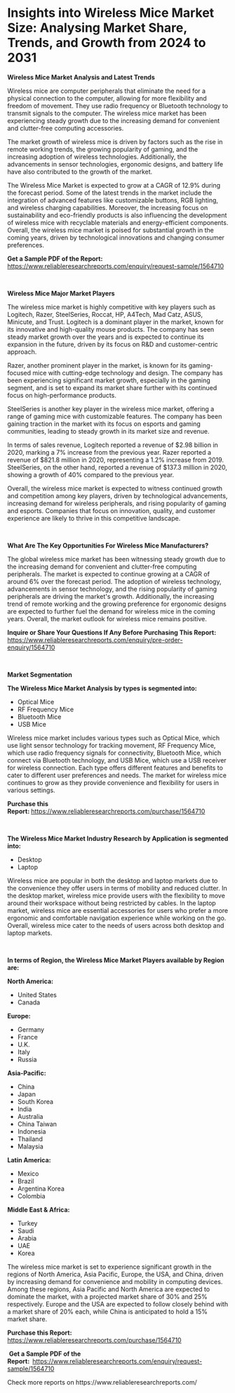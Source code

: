 <p><h1>Insights into Wireless Mice Market Size: Analysing Market Share, Trends, and Growth from 2024 to 2031</h1></p><p><strong>Wireless Mice Market Analysis and Latest Trends</strong></p>
<p><p>Wireless mice are computer peripherals that eliminate the need for a physical connection to the computer, allowing for more flexibility and freedom of movement. They use radio frequency or Bluetooth technology to transmit signals to the computer. The wireless mice market has been experiencing steady growth due to the increasing demand for convenient and clutter-free computing accessories.</p><p>The market growth of wireless mice is driven by factors such as the rise in remote working trends, the growing popularity of gaming, and the increasing adoption of wireless technologies. Additionally, the advancements in sensor technologies, ergonomic designs, and battery life have also contributed to the growth of the market.</p><p>The Wireless Mice Market is expected to grow at a CAGR of 12.9% during the forecast period. Some of the latest trends in the market include the integration of advanced features like customizable buttons, RGB lighting, and wireless charging capabilities. Moreover, the increasing focus on sustainability and eco-friendly products is also influencing the development of wireless mice with recyclable materials and energy-efficient components. Overall, the wireless mice market is poised for substantial growth in the coming years, driven by technological innovations and changing consumer preferences.</p></p>
<p><strong>Get a Sample PDF of the Report:&nbsp;</strong> <a href="https://www.reliableresearchreports.com/enquiry/request-sample/1564710">https://www.reliableresearchreports.com/enquiry/request-sample/1564710</a></p>
<p>&nbsp;</p>
<p><strong>Wireless Mice Major Market Players</strong></p>
<p><p>The wireless mice market is highly competitive with key players such as Logitech, Razer, SteelSeries, Roccat, HP, A4Tech, Mad Catz, ASUS, Minicute, and Trust. Logitech is a dominant player in the market, known for its innovative and high-quality mouse products. The company has seen steady market growth over the years and is expected to continue its expansion in the future, driven by its focus on R&D and customer-centric approach.</p><p>Razer, another prominent player in the market, is known for its gaming-focused mice with cutting-edge technology and design. The company has been experiencing significant market growth, especially in the gaming segment, and is set to expand its market share further with its continued focus on high-performance products.</p><p>SteelSeries is another key player in the wireless mice market, offering a range of gaming mice with customizable features. The company has been gaining traction in the market with its focus on esports and gaming communities, leading to steady growth in its market size and revenue.</p><p>In terms of sales revenue, Logitech reported a revenue of $2.98 billion in 2020, marking a 7% increase from the previous year. Razer reported a revenue of $821.8 million in 2020, representing a 1.2% increase from 2019. SteelSeries, on the other hand, reported a revenue of $137.3 million in 2020, showing a growth of 40% compared to the previous year.</p><p>Overall, the wireless mice market is expected to witness continued growth and competition among key players, driven by technological advancements, increasing demand for wireless peripherals, and rising popularity of gaming and esports. Companies that focus on innovation, quality, and customer experience are likely to thrive in this competitive landscape.</p></p>
<p>&nbsp;</p>
<p><strong>What Are The Key Opportunities For Wireless Mice Manufacturers?</strong></p>
<p><p>The global wireless mice market has been witnessing steady growth due to the increasing demand for convenient and clutter-free computing peripherals. The market is expected to continue growing at a CAGR of around 6% over the forecast period. The adoption of wireless technology, advancements in sensor technology, and the rising popularity of gaming peripherals are driving the market's growth. Additionally, the increasing trend of remote working and the growing preference for ergonomic designs are expected to further fuel the demand for wireless mice in the coming years. Overall, the market outlook for wireless mice remains positive.</p></p>
<p><strong>Inquire or Share Your Questions If Any Before Purchasing This Report:</strong> <a href="https://www.reliableresearchreports.com/enquiry/pre-order-enquiry/1564710">https://www.reliableresearchreports.com/enquiry/pre-order-enquiry/1564710</a></p>
<p>&nbsp;</p>
<p><strong>Market Segmentation</strong></p>
<p><strong>The Wireless Mice Market Analysis by types is segmented into:</strong></p>
<p><ul><li>Optical Mice</li><li>RF Frequency Mice</li><li>Bluetooth Mice</li><li>USB Mice</li></ul></p>
<p><p>Wireless mice market includes various types such as Optical Mice, which use light sensor technology for tracking movement, RF Frequency Mice, which use radio frequency signals for connectivity, Bluetooth Mice, which connect via Bluetooth technology, and USB Mice, which use a USB receiver for wireless connection. Each type offers different features and benefits to cater to different user preferences and needs. The market for wireless mice continues to grow as they provide convenience and flexibility for users in various settings.</p></p>
<p><strong>Purchase this Report:&nbsp;</strong><a href="https://www.reliableresearchreports.com/purchase/1564710">https://www.reliableresearchreports.com/purchase/1564710</a></p>
<p>&nbsp;</p>
<p><strong>The Wireless Mice Market Industry Research by Application is segmented into:</strong></p>
<p><ul><li>Desktop</li><li>Laptop</li></ul></p>
<p><p>Wireless mice are popular in both the desktop and laptop markets due to the convenience they offer users in terms of mobility and reduced clutter. In the desktop market, wireless mice provide users with the flexibility to move around their workspace without being restricted by cables. In the laptop market, wireless mice are essential accessories for users who prefer a more ergonomic and comfortable navigation experience while working on the go. Overall, wireless mice cater to the needs of users across both desktop and laptop markets.</p></p>
<p>&nbsp;</p>
<p><strong>In terms of Region, the Wireless Mice Market Players available by Region are:</strong></p>
<p>
    <p> <strong> North America: </strong>
        <ul>
            <li>United States</li>
            <li>Canada</li>
        </ul>
        </p> 
    <p> <strong> Europe: </strong>
        <ul>
            <li>Germany</li>
            <li>France</li>
            <li>U.K.</li>
            <li>Italy</li>
            <li>Russia</li>
        </ul>
        </p> 
    <p> <strong> Asia-Pacific: </strong>
        <ul>
            <li>China</li>
            <li>Japan</li>
            <li>South Korea</li>
            <li>India</li>
            <li>Australia</li>
            <li>China Taiwan</li>
            <li>Indonesia</li>
            <li>Thailand</li>
            <li>Malaysia</li>
        </ul>
        </p> 
    <p> <strong> Latin America: </strong>
        <ul>
            <li>Mexico</li>
            <li>Brazil</li>
            <li>Argentina Korea</li>
            <li>Colombia</li>
        </ul>
        </p> 
    <p> <strong> Middle East & Africa: </strong>
        <ul>
            <li>Turkey</li>
            <li>Saudi</li>
            <li>Arabia</li>
            <li>UAE</li>
            <li>Korea</li>
        </ul>
    </p>
    </p>
<p><p>The wireless mice market is set to experience significant growth in the regions of North America, Asia Pacific, Europe, the USA, and China, driven by increasing demand for convenience and mobility in computing devices. Among these regions, Asia Pacific and North America are expected to dominate the market, with a projected market share of 30% and 25% respectively. Europe and the USA are expected to follow closely behind with a market share of 20% each, while China is anticipated to hold a 15% market share.</p></p>
<p><strong>Purchase this Report: </strong><a href="https://www.reliableresearchreports.com/purchase/1564710">https://www.reliableresearchreports.com/purchase/1564710</a></p>
<p>&nbsp;<strong>Get a Sample PDF of the Report:&nbsp;&nbsp;</strong><a href="https://www.reliableresearchreports.com/enquiry/request-sample/1564710">https://www.reliableresearchreports.com/enquiry/request-sample/1564710</a></p>
<p><strong></strong></p>
<p>Check more reports on https://www.reliableresearchreports.com/</p>